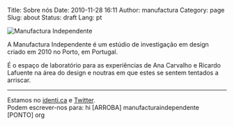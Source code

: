 Title: Sobre nós
Date: 2010-11-28 16:11
Author: manufactura
Category: page
Slug: about
Status: draft
Lang: pt

![Manufactura Independente]({filename}/media/manufacturaindependente_2013.jpg)

A Manufactura Independente é um estúdio de
investigação em design criado em 2010 no Porto, em Portugal.

É o espaço de laboratório para as experiências de Ana Carvalho e Ricardo
Lafuente na área do design e noutras em que estes se sentem tentados a
arriscar.

* * * * *

Estamos no [identi.ca](http://identi.ca/manufacturaind/) e
[Twitter](http://twitter.com/ManufacturaInd/).  
Podem escrever-nos para: hi [ARROBA] manufacturaindependente [PONTO]
org
